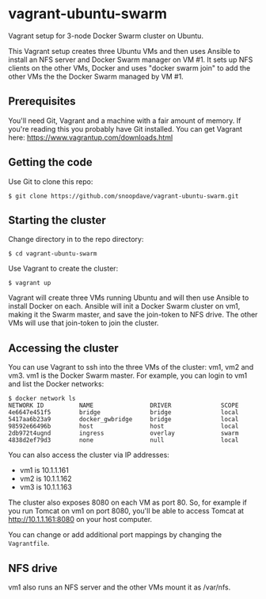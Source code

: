 # vagrant-ubuntu-swarm

Vagrant setup for 3-node Docker Swarm cluster on Ubuntu.

This Vagrant setup creates three Ubuntu VMs and then uses Ansible
to install an NFS server and Docker Swarm manager on VM #1. It sets
up NFS clients on the other VMs, Docker and uses "docker swarm join"
to add the other VMs the the Docker Swarm managed by VM #1.

## Prerequisites

You'll need Git, Vagrant and a machine with a fair amount of memory.
If you're reading this you probably have Git installed.
You can get Vagrant here: https://www.vagrantup.com/downloads.html

## Getting the code

Use Git to clone this repo:

    $ git clone https://github.com/snoopdave/vagrant-ubuntu-swarm.git

## Starting the cluster

Change directory in to the repo directory:

    $ cd vagrant-ubuntu-swarm

Use Vagrant to create the cluster:

    $ vagrant up

Vagrant will create three VMs running Ubuntu and will then use Ansible
to install Docker on each. Ansible will init a Docker Swarm cluster
on vm1, making it the Swarm master, and save the join-token to NFS
drive. The other VMs will use that join-token to join the cluster.

## Accessing the cluster

You can use Vagrant to ssh into the three VMs of the cluster:
vm1, vm2 and vm3. vm1 is the Docker Swarm master. For example, you
can login to vm1 and list the Docker networks:

    $ docker network ls
    NETWORK ID          NAME                DRIVER              SCOPE
    4e6647e451f5        bridge              bridge              local
    5417aa6b23a9        docker_gwbridge     bridge              local
    98592e66496b        host                host                local
    2db972t4ugnd        ingress             overlay             swarm
    4838d2ef79d3        none                null                local

You can also access the cluster via IP addresses:

* vm1 is 10.1.1.161
* vm2 is 10.1.1.162
* vm3 is 10.1.1.163

The cluster also exposes 8080 on each VM as port 80. So, for example
if you run Tomcat on vm1 on port 8080, you'll be able to access
Tomcat at http://10.1.1.161:8080 on your host computer.

You can change or add additional port mappings by changing the `Vagrantfile`.

## NFS drive

vm1 also runs an NFS server and the other VMs mount it as /var/nfs.








